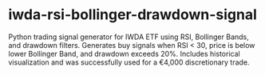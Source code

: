 # iwda-rsi-bollinger-drawdown-signal
Python trading signal generator for IWDA ETF using RSI, Bollinger Bands, and drawdown filters. Generates buy signals when RSI &lt; 30, price is below lower Bollinger Band, and drawdown exceeds 20%. Includes historical visualization and was successfully used for a €4,000 discretionary trade.
